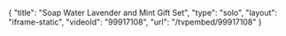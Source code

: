 {
    "title": "Soap   Water Lavender and Mint Gift Set",
    "type": "solo",
    "layout": "iframe-static",
    "videoId": "99917108",
    "url": "\/tvpembed\/99917108"
}